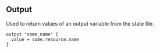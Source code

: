 ## Output

Used to return values of an output variable from the state file.

```
output "some_name" {
  value = some.resource.name
}
```
